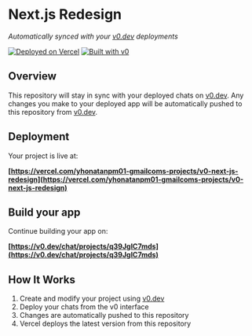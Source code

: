 # Next.js Redesign

*Automatically synced with your [v0.dev](https://v0.dev) deployments*

[![Deployed on Vercel](https://img.shields.io/badge/Deployed%20on-Vercel-black?style=for-the-badge&logo=vercel)](https://vercel.com/yhonatanpm01-gmailcoms-projects/v0-next-js-redesign)
[![Built with v0](https://img.shields.io/badge/Built%20with-v0.dev-black?style=for-the-badge)](https://v0.dev/chat/projects/q39JgIC7mds)

## Overview

This repository will stay in sync with your deployed chats on [v0.dev](https://v0.dev).
Any changes you make to your deployed app will be automatically pushed to this repository from [v0.dev](https://v0.dev).

## Deployment

Your project is live at:

**[https://vercel.com/yhonatanpm01-gmailcoms-projects/v0-next-js-redesign](https://vercel.com/yhonatanpm01-gmailcoms-projects/v0-next-js-redesign)**

## Build your app

Continue building your app on:

**[https://v0.dev/chat/projects/q39JgIC7mds](https://v0.dev/chat/projects/q39JgIC7mds)**

## How It Works

1. Create and modify your project using [v0.dev](https://v0.dev)
2. Deploy your chats from the v0 interface
3. Changes are automatically pushed to this repository
4. Vercel deploys the latest version from this repository